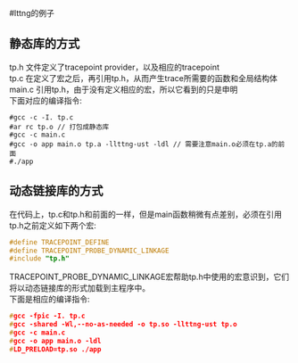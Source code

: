 #lttng的例子

## 静态库的方式
tp.h 文件定义了tracepoint provider，以及相应的tracepoint <br>
tp.c 在定义了宏之后，再引用tp.h，从而产生trace所需要的函数和全局结构体 <br>
main.c 引用tp.h，由于没有定义相应的宏，所以它看到的只是申明 <br>
下面对应的编译指令: <br>
```shell
#gcc -c -I. tp.c
#ar rc tp.o // 打包成静态库
#gcc -c main.c
#gcc -o app main.o tp.a -llttng-ust -ldl // 需要注意main.o必须在tp.a的前面
#./app
```

## 动态链接库的方式
在代码上，tp.c和tp.h和前面的一样，但是main函数稍微有点差别，必须在引用tp.h之前定义如下两个宏:<br>
```cpp
#define TRACEPOINT_DEFINE
#define TRACEPOINT_PROBE_DYNAMIC_LINKAGE
#include "tp.h"
```
TRACEPOINT_PROBE_DYNAMIC_LINKAGE宏帮助tp.h中使用的宏意识到，它们将以动态链接库的形式加载到主程序中。<br>
下面是相应的编译指令:<br>
```cpp
#gcc -fpic -I. tp.c
#gcc -shared -Wl,--no-as-needed -o tp.so -llttng-ust tp.o
#gcc -c main.c
#gcc -o app main.o -ldl
#LD_PRELOAD=tp.so ./app
```
